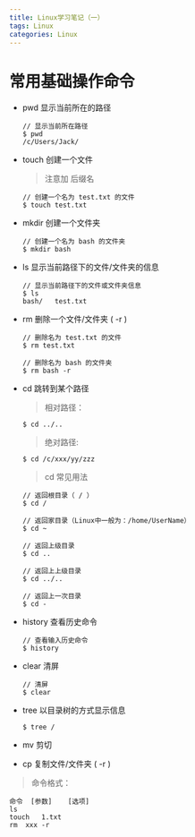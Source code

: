 ```yaml
---
title: Linux学习笔记（一）
tags: Linux
categories: Linux
---
```


# 常用基础操作命令
* pwd 显示当前所在的路径
    ~~~
    // 显示当前所在路径
    $ pwd
    /c/Users/Jack/
    ~~~

* touch 创建一个文件
    > 注意加 后缀名

    ~~~
    // 创建一个名为 test.txt 的文件
    $ touch test.txt
    ~~~

* mkdir 创建一个文件夹
    ~~~
    // 创建一个名为 bash 的文件夹
    $ mkdir bash
    ~~~

* ls 显示当前路径下的文件/文件夹的信息
    ~~~
    // 显示当前路径下的文件或文件夹信息
    $ ls
    bash/   test.txt
    ~~~

* rm 删除一个文件/文件夹 ( -r )
    ~~~
    // 删除名为 test.txt 的文件
    $ rm test.txt

    // 删除名为 bash 的文件夹
    $ rm bash -r
    ~~~

* cd 跳转到某个路径
    > 相对路径：

    ~~~
    $ cd ../..
    ~~~

    > 绝对路径: 

    ~~~
    $ cd /c/xxx/yy/zzz
    ~~~

    > cd 常见用法

    ~~~
    // 返回根目录（ / ）
    $ cd /

    // 返回家目录（Linux中一般为：/home/UserName）
    $ cd ~

    // 返回上级目录
    $ cd ..

    // 返回上上级目录
    $ cd ../..

    // 返回上一次目录
    $ cd -
    ~~~

* history 查看历史命令
    ~~~
    // 查看输入历史命令
    $ history
    ~~~

* clear 清屏
    ~~~
    // 清屏
    $ clear
    ~~~

* tree 以目录树的方式显示信息
    ~~~
    $ tree /
    ~~~

* mv 剪切

* cp 复制文件/文件夹 ( -r )

> 命令格式：
~~~
命令	[参数]	[选项]
ls
touch	1.txt		
rm	xxx	-r
~~~

